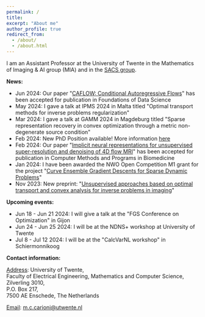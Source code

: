 ```yaml
---
permalink: /
title: 
excerpt: "About me"
author_profile: true
redirect_from: 
  - /about/
  - /about.html
---
```


I am an Assistant Professor at the University of Twente in the Mathematics of Imaging & AI group (MIA) and in the [SACS group](https://www.utwente.nl/en/eemcs/sacs/).




<b> News: </b>  
  * Jun 2024: Our paper "[CAFLOW: Conditional Autoregressive Flows](https://arxiv.org/abs/2106.02531)" has been accepted for publication in Foundations of Data Science
  * May 2024: I gave a talk at IPMS 2024 in Malta titled "Optimal transport methods for inverse problems regularization"
  * Mar 2024: I gave a talk at GAMM 2024 in Magdeburg titled "Sparse representation recovery in convex optimization through a metric non-degenerate source condition"
  * Feb 2024: New PhD Position available! More information [here](open-positions.html)
  * Feb 2024: Our paper "[Implicit neural representations for unsupervised super-resolution and denoising of 4D flow MRI](https://arxiv.org/abs/2302.12835)" has been accepted for publication in Computer Methods and Programs in Biomedicine
  * Jan 2024: I have been awarded the NWO Open Competition M1 grant for the project "[Curve Ensemble Gradient Descents for Sparse Dynamic Problems](https://www.nwo.nl/en/news/sixteen-innovative-research-projects-launched-through-open-competition-domain-science-m-programme)"
  * Nov 2023: New preprint: "[Unsupervised approaches based on optimal transport and convex analysis for inverse problems in imaging](https://arxiv.org/pdf/2311.08972.pdf)"

<b> Upcoming events: </b>
  * Jun 18 - Jun 21 2024: I will give a talk at the "FGS Conference on Optimization" in Gijon
  * Jun 24 - Jun 25 2024: I will be at the NDNS+ workshop at University of Twente
  * Jul 8 - Jul 12 2024: I will be at the "CalcVarNL workshop" in Schiermonnikoog

<b> Contact information: </b>

<u>Address</u>: University of Twente, <br> 
Faculty of Electrical Engineering, Mathematics and Computer Science, <br>
Zilverling  3010, <br>
P.O. Box 217, <br>
7500 AE Enschede, The Netherlands

<u>Email</u>: m.c.carioni@utwente.nl
